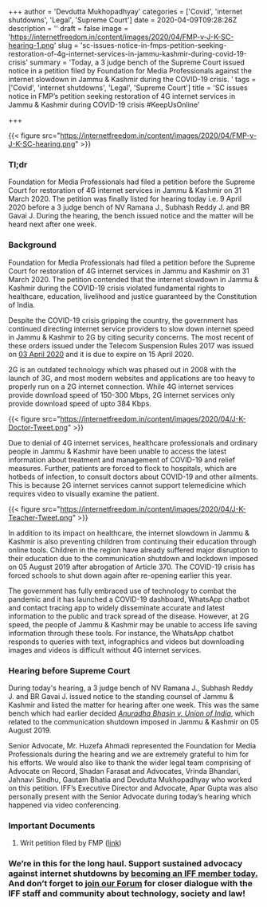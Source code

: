 +++
author = 'Devdutta Mukhopadhyay'
categories = ['Covid', 'internet shutdowns', 'Legal', 'Supreme Court']
date = 2020-04-09T09:28:26Z
description = ''
draft = false
image = 'https://internetfreedom.in/content/images/2020/04/FMP-v-J-K-SC-hearing-1.png'
slug = 'sc-issues-notice-in-fmps-petition-seeking-restoration-of-4g-internet-services-in-jammu-kashmir-during-covid-19-crisis'
summary = 'Today, a 3 judge bench of the Supreme Court issued notice in a petition filed by Foundation for Media Professionals against the internet slowdown in Jammu & Kashmir during the COVID-19 crisis. '
tags = ['Covid', 'internet shutdowns', 'Legal', 'Supreme Court']
title = 'SC issues notice in FMP’s petition seeking restoration of 4G internet services in Jammu & Kashmir during COVID-19 crisis #KeepUsOnline'

+++


{{< figure src="https://internetfreedom.in/content/images/2020/04/FMP-v-J-K-SC-hearing.png" >}}

### Tl;dr

Foundation for Media Professionals had filed a petition before the Supreme Court for restoration of 4G internet services in Jammu & Kashmir on 31 March 2020. The petition was finally listed for hearing today i.e. 9 April 2020 before a 3 judge bench of NV Ramana J., Subhash Reddy J. and BR Gavai J. During the hearing, the bench issued notice and the matter will be heard next after one week.

### Background

Foundation for Media Professionals had filed a petition before the Supreme Court for restoration of 4G internet services in Jammu and Kashmir on 31 March 2020. The petition contended that the internet slowdown in Jammu & Kashmir during the COVID-19 crisis violated fundamental rights to healthcare, education, livelihood and justice guaranteed by the Constitution of India.

Despite the COVID-19 crisis gripping the country, the government has continued directing internet service providers to slow down internet speed in Jammu & Kashmir to 2G by citing security concerns. The most recent of these orders issued under the Telecom Suspension Rules 2017 was issued on [03 April 2020](http://jkhome.nic.in/22(TSTS)of2020.pdf) and it is due to expire on 15 April 2020.

2G is an outdated technology which was phased out in 2008 with the launch of 3G, and most modern websites and applications are too heavy to properly run on a 2G internet connection. While 4G internet services provide download speed of 150-300 Mbps, 2G internet services only provide download speed of upto 384 Kbps.

{{< figure src="https://internetfreedom.in/content/images/2020/04/J-K-Doctor-Tweet.png" >}}

Due to denial of 4G internet services, healthcare professionals and ordinary people in Jammu & Kashmir have been unable to access the latest information about treatment and management of COVID-19 and relief measures. Further, patients are forced to flock to hospitals, which are hotbeds of infection, to consult doctors about COVID-19 and other ailments. This is because 2G internet services cannot support telemedicine which requires video to visually examine the patient. 

{{< figure src="https://internetfreedom.in/content/images/2020/04/J-K-Teacher-Tweet.png" >}}

In addition to its impact on healthcare, the internet slowdown in Jammu & Kashmir is also preventing children from continuing their education through online tools. Children in the region have already suffered major disruption to their education due to the communication shutdown and lockdown imposed on 05 August 2019 after abrogation of Article 370. The COVID-19 crisis has forced schools to shut down again after re-opening earlier this year.

The government has fully embraced use of technology to combat the pandemic and it has launched a COVID-19 dashboard, WhatsApp chatbot and contact tracing app to widely disseminate accurate and latest information to the public and track spread of the disease. However, at 2G speed, the people of Jammu & Kashmir may be unable to access life saving information through these tools. For instance, the WhatsApp chatbot responds to queries with text, infographics and videos but downloading images and videos is difficult without 4G internet services.

### Hearing before Supreme Court

During today's hearing, a 3 judge bench of NV Ramana J., Subhash Reddy J. and BR Gavai J. issued notice to the standing counsel of Jammu & Kashmir and listed the matter for hearing after one week. This was the same bench which had earlier decided _[Anuradha Bhasin v. Union of India](https://internetfreedom.in/scs-judgement-on-kashmir-communication-is-just-the-beginning/)_, which related to the communication shutdown imposed in Jammu & Kashmir on 05 August 2019.

Senior Advocate, Mr. Huzefa Ahmadi represented the Foundation for Media Professionals during the hearing and we are extremely grateful to him for his efforts. We would also like to thank the wider legal team comprising of Advocate on Record, Shadan Farasat and Advocates, Vrinda Bhandari, Jahnavi Sindhu, Gautam Bhatia and Devdutta Mukhopadhyay who worked on this petition. IFF’s Executive Director and Advocate, Apar Gupta was also personally present with the Senior Advocate during today’s hearing which happened via video conferencing.

### Important Documents

1. Writ petition filed by FMP ([link](https://drive.google.com/file/d/1u8T6zldNXlabjA0igdXObA55fyX2_4Bz/view?usp=sharing))

### **We’re in this for the long haul. Support sustained advocacy against internet shutdowns by** [**becoming an IFF member today.**](https://internetfreedom.in/donate/) **And don’t forget to** [**join our Forum**](https://forum.internetfreedom.in/) **for closer dialogue with the IFF staff and community about technology, society and law!**


